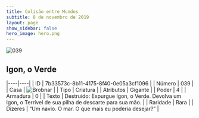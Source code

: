 ```yaml
---
title: Colisão entre Mundos
subtitle: 8 de novembro de 2019
layout: page
show_sidebar: false
hero_image: hero.png
---
```


![039](https://cdn.keyforgegame.com/media/card_front/pt/452_039_3R5MJCXH3JJF_pt.png)

## Igon, o Verde

|----|----|
| ID | 7b33573c-8b11-4175-8f40-0e05a3cf1096 |
| Número | 039 |
| Casa | ![Brobnar](https://archonarcana.com/images/thumb/e/e0/Brobnar.png/22px-Brobnar.png "Brobnar") |
| Tipo | Criatura |
| Atributos | Gigante |
| Poder | 4 |
| Armadura | 0 |
| Texto | Destruído: Expurgue Igon, o Verde. Devolva um Igon, o Terrível de sua pilha de descarte para sua mão. |
| Raridade | Rara |
| Dizeres | “Um navio. O mar. O que mais eu poderia desejar?” |
